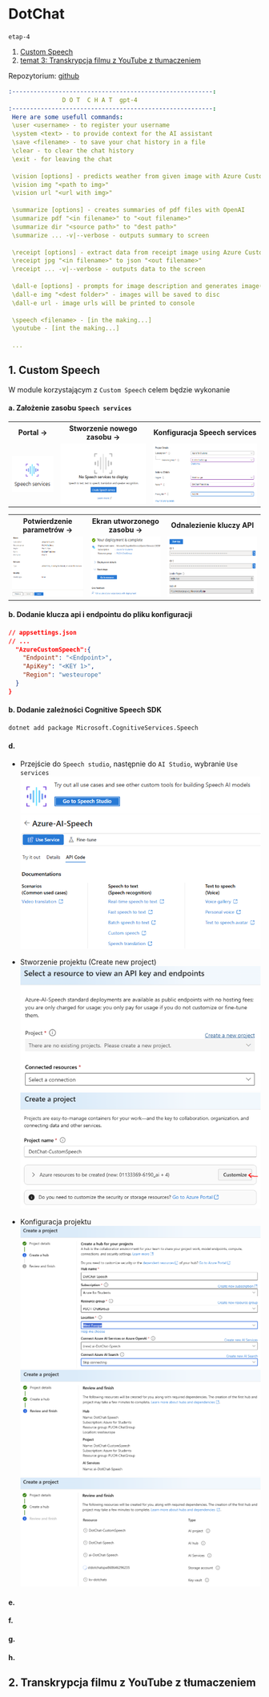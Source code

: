 DotChat
===
`etap-4`

1. [Custom Speech](#1-custom-speech)
2. [temat 3: Transkrypcja filmu z YouTube z tłumaczeniem](#2-transkrypcja-filmu-z-youtube-z-tłumaczeniem)

Repozytorium: [github](https://github.com/mm-sokol/PUCH-Laboratorium-AI/tree/etap-4)

```yaml
:--------------------------------------------------------:
               D O T  C H A T  gpt-4      
:--------------------------------------------------------:
 Here are some usefull commands:
 \user <username> - to register your username
 \system <text> - to provide context for the AI assistant
 \save <filename> - to save your chat history in a file
 \clear - to clear the chat history
 \exit - for leaving the chat

 \vision [options] - predicts weather from given image with Azure Custom Vision
 \vision img "<path to img>"
 \vision url "<url with img>"

 \summarize [options] - creates summaries of pdf files with OpenAI
 \summarize pdf "<in filename>" to "<out filename>"
 \summarize dir "<source path>" to "dest path>"
 \summarize ... -v|--verbose - outputs summary to screen

 \receipt [options] - extract data from receipt image using Azure Custom Document Intelligence
 \receipt jpg "<in filename>" to json "<out filename>"
 \receipt ... -v|--verbose - outputs data to the screen

 \dall-e [options] - prompts for image description and generates image(s)
 \dall-e img "<dest folder>" - images will be saved to disc
 \dall-e url - image urls will be printed to console

 \speech <filename> - [in the making...]
 \youtube - [int the making...]

 ...
```

## 1. Custom Speech
W module korzystającym z `Custom Speech` celem będzie wykonanie 
#### a. Założenie zasobu `Speech services`

<table>
    <tr>
        <th>Portal -> </th>
        <th>Stworzenie nowego zasobu -> </th>
        <th>Konfiguracja Speech services</th>
    </tr>
    <tr>
        <td><div style="text-align: center;">
        <img src="screens\speech\1-setup\1-speech-service.png" width="100">
        </div></td>
        <td><div style="text-align: center;">
        <img src="screens\speech\1-setup\2-create.png" height="120">
        </div></td>
        <td><div style="text-align: center;">
        <img src="screens\speech\1-setup\3-create-details.png" height="120">
        </div></td>
    </tr>
</table>

<table>
    <tr>
        <th>Potwierdzenie parametrów -> </th>
        <th>Ekran utworzonego zasobu -> </th>
        <th>Odnalezienie kluczy API</th>
    </tr>
    <tr>
        <td><div style="text-align: center;">
        <img src="screens\speech\1-setup\4-create-review.png" height="120">
        </div></td>
        <td><div style="text-align: center;">
        <img src="screens\speech\1-setup\5-creation-complete.png" height="120">
        </div></td>
        <td><div style="text-align: center;">
        <img src="screens\speech\1-setup\6-service-keys.png" height="120">
        </div></td>
    </tr>
</table>

#### b. Dodanie klucza api i endpointu do pliku konfiguracji
```json
// appsettings.json
// ...
  "AzureCustomSpeech":{
    "Endpoint": "<Endpoint>",
    "ApiKey": "<KEY 1>",
    "Region": "westeurope"
  }
}
```
#### b. Dodanie zależności Cognitive Speech SDK
```bash
dotnet add package Microsoft.CognitiveServices.Speech
```

#### d. 
- Przejście do `Speech studio`, następnie do `AI Studio`, wybranie `Use services`
![alt text](screens/speech/1-setup/7-go_to-studio.png)
![alt text](screens/speech/1-setup/8-ai-studio.png)

- Stworzenie projektu (Create new project)
![alt text](screens/speech/1-setup/9-create-project.png)
![alt text](screens/speech/1-setup/10-customize.png)

- Konfiguracja projektu
![alt text](screens/speech/1-setup/11-create-hub.png)
![alt text](screens/speech/1-setup/12-review.png)
![alt text](screens/speech/1-setup/13-resource-creation.png)

#### e. 
#### f. 
#### g. 
#### h. 

## 2. Transkrypcja filmu z YouTube z tłumaczeniem